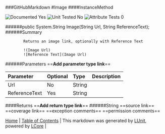 ###GitHubMarkdown
#Image
####InstanceMethod

![Documented Yes](http://b.repl.ca/v1/Documented-Yes-brightgreen.png) ![Unit Tested No](http://b.repl.ca/v1/Unit%20Tested-No-lightgrey.png) ![Attribute Tests 0](http://b.repl.ca/v1/Attribute%20Tests-0-lightgrey.png)

######public System.String Image(String Url, String ReferenceText);
######Summary

            Returns an image link, optionally with Reference Text
            
            !(Image Url)
            ![Reference Text](Image Url)
            
            
######Parameters
==__Add parameter type link__==

Parameter | Optional | Type | Description
:---  | :---  | :---  | :--- 
Url | No | String | 
ReferenceText | Yes | String | 

####Returns
==__Add return type link__==
######String
==source link==
==coverage link==
==exception comments==
==permission comments==

[Home](../../README.md) | [Table of Contents](../../TableOfContents.md) | 
This markdown was generated by [LUnit](https://github.com/CodeSingularity/LUnit), powered by [LCore](https://github.com/CodeSingularity/LCore) | 

